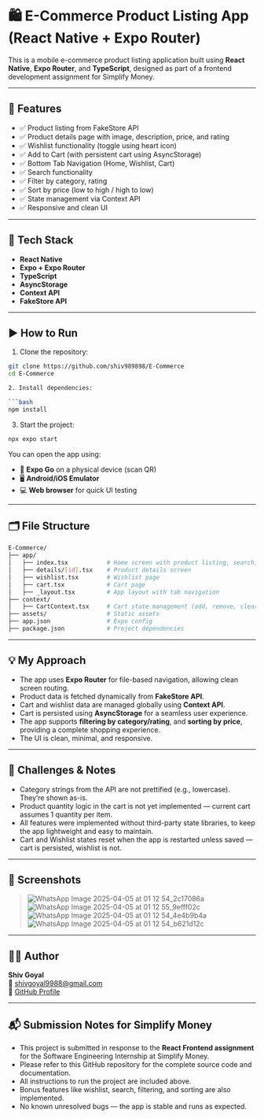 # 🛍️ E-Commerce Product Listing App (React Native + Expo Router)

This is a mobile e-commerce product listing application built using **React Native**, **Expo Router**, and **TypeScript**, designed as part of a frontend development assignment for Simplify Money.

---

## 📲 Features

- ✅ Product listing from FakeStore API
- ✅ Product details page with image, description, price, and rating
- ✅ Wishlist functionality (toggle using heart icon)
- ✅ Add to Cart (with persistent cart using AsyncStorage)
- ✅ Bottom Tab Navigation (Home, Wishlist, Cart)
- ✅ Search functionality
- ✅ Filter by category, rating
- ✅ Sort by price (low to high / high to low)
- ✅ State management via Context API
- ✅ Responsive and clean UI

---

## 🔧 Tech Stack

- **React Native**
- **Expo + Expo Router**
- **TypeScript**
- **AsyncStorage**
- **Context API**
- **FakeStore API**

---

## ▶️ How to Run

1. Clone the repository:

```bash
git clone https://github.com/shiv989898/E-Commerce
cd E-Commerce

2. Install dependencies:

```bash
npm install
```

3. Start the project:

```bash
npx expo start
```

You can open the app using:

- 📱 **Expo Go** on a physical device (scan QR)
- 🖥️ **Android/iOS Emulator**
- 💻 **Web browser** for quick UI testing

---

## 🗂️ File Structure

```bash
E-Commerce/
├── app/
│   ├── index.tsx           # Home screen with product listing, search, filters
│   ├── details/[id].tsx    # Product details screen
│   ├── wishlist.tsx        # Wishlist page
│   ├── cart.tsx            # Cart page
│   ├── _layout.tsx         # App layout with tab navigation
├── context/
│   ├── CartContext.tsx     # Cart state management (add, remove, clear)
├── assets/                 # Static assets
├── app.json                # Expo config
├── package.json            # Project dependencies
```

---

## 💡 My Approach

- The app uses **Expo Router** for file-based navigation, allowing clean screen routing.
- Product data is fetched dynamically from **FakeStore API**.
- Cart and wishlist data are managed globally using **Context API**.
- Cart is persisted using **AsyncStorage** for a seamless user experience.
- The app supports **filtering by category/rating**, and **sorting by price**, providing a complete shopping experience.
- The UI is clean, minimal, and responsive.

---

## 🚧 Challenges & Notes

- Category strings from the API are not prettified (e.g., lowercase). They’re shown as-is.
- Product quantity logic in the cart is not yet implemented — current cart assumes 1 quantity per item.
- All features were implemented without third-party state libraries, to keep the app lightweight and easy to maintain.
- Cart and Wishlist states reset when the app is restarted unless saved — cart is persisted, wishlist is not.

---

## 📸 Screenshots

> ![WhatsApp Image 2025-04-05 at 01 12 54_2c17086a](https://github.com/user-attachments/assets/b2cbe0c4-0f27-4416-8aca-157df8501851)
> ![WhatsApp Image 2025-04-05 at 01 12 55_9efff02c](https://github.com/user-attachments/assets/731eabde-06d5-4e28-bfc0-8699ceced5f7)
>![WhatsApp Image 2025-04-05 at 01 12 54_4e4b9b4a](https://github.com/user-attachments/assets/badc60ad-89c1-4a99-a166-380a78632da1)
> ![WhatsApp Image 2025-04-05 at 01 12 54_b621d12c](https://github.com/user-attachments/assets/82c73175-b4e1-4b74-8862-b3026a1db1e7)




---

## 🙋‍♂️ Author

**Shiv Goyal**  
📧 shivgoyal9988@gmail.com  
🔗 [GitHub Profile](https://github.com/shiv989898)

---

## 📬 Submission Notes for Simplify Money

- This project is submitted in response to the **React Frontend assignment** for the Software Engineering Internship at Simplify Money.
- Please refer to this GitHub repository for the complete source code and documentation.
- All instructions to run the project are included above.
- Bonus features like wishlist, search, filtering, and sorting are also implemented.
- No known unresolved bugs — the app is stable and runs as expected.
